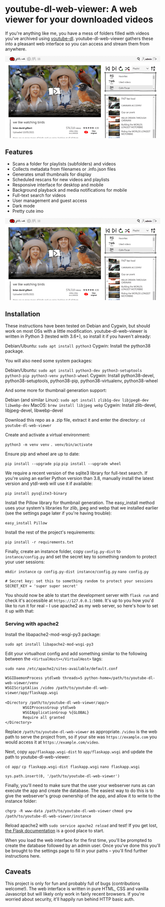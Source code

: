 # youtube-dl-web-viewer: A web viewer for your downloaded videos

If you're anything like me, you have a mess of folders filled with videos you've archived using [youtube-dl](https://github.com/ytdl-org/youtube-dl). youtube-dl-web-viewer gathers these into a pleasant web interface so you can access and stream them from anywhere.

![Desktop view](docs/desktop.png)

## Features

* Scans a folder for playlists (subfolders) and videos
* Collects metadata from filenames or .info.json files
* Generates small thumbnails for display
* Scheduled rescans for new videos and playlists
* Responsive interface for desktop and mobile
* Background playback and media notifications for mobile
* Full-text search for videos
* User management and guest access
* Dark mode
* Pretty cute imo

![Mobile view](docs/desktop.png)

## Installation

These instructions have been tested on Debian and Cygwin, but should work on most OSs with a little modification. youtube-dl-web-viewer is written in Python 3 (tested with 3.6+), so install it if you haven't already:

Debian/Ubuntu: `sudo apt install python3`
Cygwin: Install the python38 package.

You will also need some system packages:

Debian/Ubuntu: `sudo apt install python3-dev python3-setuptools python3-pip python3-venv python3-wheel`
Cygwin: Install python38-devel, python38-setuptools, python38-pip, python38-virtualenv, python38-wheel

And some more for thumbnail generation support:

Debian (and similar Linux): `sudo apt install zlib1g-dev libjpeg8-dev libwebp-dev`
MacOS: `brew install libjpeg webp`
Cygwin: Install zlib-devel, libjpeg-devel, libwebp-devel

Download this repo as a .zip file, extract it and enter the directory:
`cd youtube-dl-web-viewer`

Create and activate a virtual environment:

`python3 -m venv venv`
`. venv/bin/activate`

Ensure pip and wheel are up to date:

`pip install --upgrade pip`
`pip install --upgrade wheel`

We require a recent version of the sqlite3 library for full-text search. If you're using an earlier Python version than 3.8, manually install the latest version and ytdl-web will use it if available:

`pip install pysqlite3-binary`

Install the Pillow library for thumbnail generation. The easy_install method uses your system's libraries for zlib, jpeg and webp that we installed earlier (see the settings page later if you're having trouble):

`easy_install Pillow`

Install the rest of the project's requirements:

`pip install -r requirements.txt`

Finally, create an instance folder, copy `config.py-dist` to `instance/config.py` and set the secret key to something random to protect your user sessions:

`mkdir instance`
`cp config.py-dist instance/config.py`
`nano config.py`

```
# Secret key: set this to something random to protect your sessions
SECRET_KEY = 'super super secret'
```

You should now be able to start the development server with `flask run` and check it's accessible at `https://127.0.0.1:5000`. It's up to you how you'd like to run it for real – I use apache2 as my web server, so here's how to set it up with that:

### Serving with apache2

Install the libapache2-mod-wsgi-py3 package:

`sudo apt install libapache2-mod-wsgi-py3`

Edit your virtualhost config and add something similar to the following between the `<VirtualHost></VirtualHost>` tags:

`sudo nano /etc/apache2/sites-available/default.conf`

```
WSGIDaemonProcess ytdlweb threads=5 python-home=/path/to/youtube-dl-web-viewer/venv
WSGIScriptAlias /video /path/to/youtube-dl-web-viewer/app/flaskapp.wsgi

<Directory /path/to/youtube-dl-web-viewer/app/>
        WSGIProcessGroup ytdlweb
        WSGIApplicationGroup %{GLOBAL}
        Require all granted
</Directory>
```

Replace `/path/to/youtube-dl-web-viewer` as appropriate. `/video` is the web path to serve the project from, so if your site was `https://example.com` you would access it at `https://example.com/video`.

Next, copy `app/flaskapp.wsgi-dist` to `app/flaskapp.wsgi` and update the path to youtube-dl-web-viewer:

`cd app/`
`cp flaskapp.wsgi-dist flaskapp.wsgi`
`nano flaskapp.wsgi`

```
sys.path.insert(0, '/path/to/youtube-dl-web-viewer')
```

Finally, you'll need to make sure that the user your webserver runs as can execute the app and create the database. The easiest way to do this is to give the webserver's group ownership of the app, and allow it to write to the instance folder:

`chgrp -R www-data /path/to/youtube-dl-web-viewer`
`chmod g+w /path/to/youtube-dl-web-viewer/instance`

Reload apache2 with `sudo service apache2 reload` and test! If you get lost, [the Flask documentation](https://flask.palletsprojects.com/en/1.1.x/deploying/mod_wsgi/) is a good place to start.

When you load the web interface for the first time, you'll be prompted to create the database followed by an admin user. Once you've done this you'll be brought to the settings page to fill in your paths – you'll find further instructions here.

## Caveats

This project is only for fun and probably full of bugs (contributions welcome!). The web interface is written in pure HTML, CSS and vanilla Javascript but will likely only work in fairly recent browsers. If you're worried about security, it'll happily run behind HTTP basic auth.